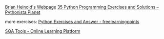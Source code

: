 [Brian Heinold's Webpage](https://brianheinold.net/python/worked_exercises.html)
[35 Python Programming Exercises and Solutions – Pythonista Planet](https://pythonistaplanet.com/python-programming-exercises-and-solutions/)

more exercises:
[Python Exercises and Answer - freelearningpoints](https://www.freelearningpoints.com/ex/python-tutorial-exercise-masterlist?fbclid=IwAR3OMMl94qzEmhn0VMmM-4bMMgdlrwOjl1-ksJjDfc-oACUMxIGABi303JY_aem_Ab19VBVNm6cTCDyL11qTvXK2R1tAjb1KYFId6Tz30lA7FUw56hvtwlkdvByBkabH7Qs)

[SQA Tools - Online Learning Platform](https://sqatools.in/)



